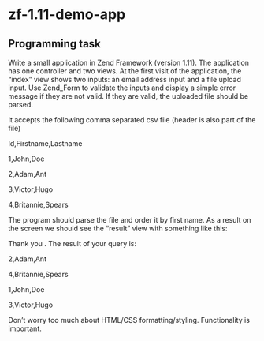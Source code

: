 zf-1.11-demo-app
================
Programming task
----------------

Write a small application in Zend Framework (version 1.11). The application has one controller and two views. At the first visit of the application, the “index” view shows two inputs: an email address input and a file upload input. Use Zend_Form to validate the inputs and display a simple error message if they are not valid. If they are valid, the uploaded file should be parsed.


It accepts the following comma separated csv file (header is also part of the file)


Id,Firstname,Lastname

1,John,Doe

2,Adam,Ant

3,Victor,Hugo

4,Britannie,Spears


The program should parse the file and order it by first name. As a result on the screen we should see the “result” view with something like this:


Thank you <email address that was entered on the form>. The result of your query is:

2,Adam,Ant

4,Britannie,Spears

1,John,Doe

3,Victor,Hugo


Don’t worry too much about HTML/CSS formatting/styling. Functionality is important.

